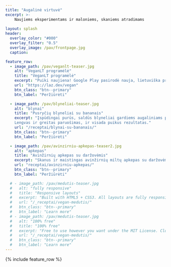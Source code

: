 ```yaml
---
title: "Augalinė virtuvė"
excerpt: >-
    Naujiems eksperimentams ir maloniems, skaniems atradimams 
   
layout: splash
header:
  overlay_color: "#000"
  overlay_filter: "0.5"
  overlay_image: /pav/frontpage.jpg
  caption:

feature_row:
  - image_path: /pav/veganlt-teaser.jpg
    alt: "VeganLT programėlė"
    title: "VeganLT programėlė"
    excerpt: "Puiki naujiena! Google Play pasirodė nauja, lietuviška programėlė skirta greitai ir lengvai patikrinti maisto produktų sudėtyje esančius ingredientus ir priedus, jų tinkamumą vegetariškai/ veganiškai mitybai. Kviečiame išbandyti ir palengvinti savo kasdienius apsipirkimus bei greičiau atrasti augalinę sudėtį turinčius produktus parduotuvių lentynose."
    url: "https://laz.dev/vegan"
    btn_class: "btn--primary"
    btn_label: "Peržiūrėti"

  - image_path: /pav/blyneliai-teaser.jpg
    alt: "blynai"
    title: "Pusryčių blyneliai su bananais"
    excerpt: "Įspūdingai purūs, saldūs blyneliai gardiems augaliniams pusryčiams.
    Lengvas ir greitas paruošimas, ir visada puikus rezultatas."
    url: "/receptai/blynai-su-bananais/"
    btn_class: "btn--primary"
    btn_label: "Peržiūrėti"

  - image_path: /pav/avinzirniu-apkepas-teaser2.jpg
    alt: "apkepas"
    title: "Avinžirnių apkepas su daržovėmis"
    excerpt: "Skanus ir maistingas avinžirnių miltų apkepas su daržovėmis. Su šiuo receptu galite drąsiai eksperimentuoti ir kaskart derinti vis naujus, skirtingus priedus."
    url: "receptai/avinzirniu-apkepas/"
    btn_class: "btn--primary"
    btn_label: "Peržiūrėti"

  # - image_path: /pav/medutis-teaser.jpg
  #   alt: "fully responsive"
  #   title: "Responsive layouts"
  #   excerpt: "Built with HTML5 + CSS3. All layouts are fully responsive with helpers to augment your content."
  #   url: "/_receptai/vegan-medutis/"
  #   btn_class: "btn--primary"
  #   btn_label: "Learn more"
  # - image_path: /pav/medutis-teaser.jpg
  #   alt: "100% free"
  #   title: "100% free"
  #   excerpt: "Free to use however you want under the MIT License. Clone it, fork it, customize it... whatever!"
  #   url: "/_receptai/vegan-medutis/"
  #   btn_class: "btn--primary"
  #   btn_label: "Learn more"      
---
```


{% include feature_row %}
